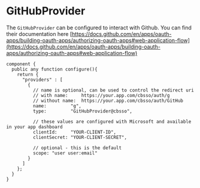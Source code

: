 # GitHubProvider

The `GitHubProvider` can be configured to interact with Github. You can find their documentation here [https://docs.github.com/en/apps/oauth-apps/building-oauth-apps/authorizing-oauth-apps#web-application-flow](https://docs.github.com/en/apps/oauth-apps/building-oauth-apps/authorizing-oauth-apps#web-application-flow)

```cfscript
component {
  public any function configure(){
    return {
      "providers" : [
        {
          // name is optional, can be used to control the redirect uri
          // with name:     https://your.app.com/cbsso/auth/g
          // without name:  https://your.app.com/cbsso/auth/GitHub
          name:         "g",
          type:         "GitHubProvider@cbsso",

          // these values are configured with Microsoft and available in your app dashboard
          clientId:     "YOUR-CLIENT-ID",
          clientSecret: "YOUR-CLIENT-SECRET",
          
          // optional - this is the default
          scope: "user user:email"
        }
      ]
    };  
  }
}
```
